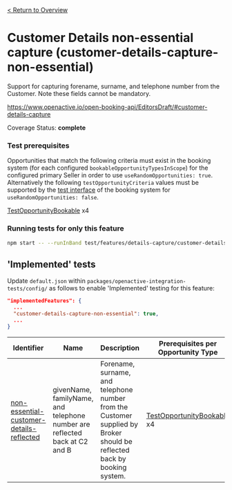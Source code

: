[< Return to Overview](../../README.md)
# Customer Details non-essential capture (customer-details-capture-non-essential)

Support for capturing forename, surname, and telephone number from the Customer. Note these fields cannot be mandatory.


https://www.openactive.io/open-booking-api/EditorsDraft/#customer-details-capture

Coverage Status: **complete**
### Test prerequisites
Opportunities that match the following criteria must exist in the booking system (for each configured `bookableOpportunityTypesInScope`) for the configured primary Seller in order to use `useRandomOpportunities: true`. Alternatively the following `testOpportunityCriteria` values must be supported by the [test interface](https://openactive.io/test-interface/) of the booking system for `useRandomOpportunities: false`.

[TestOpportunityBookable](https://openactive.io/test-interface#TestOpportunityBookable) x4


### Running tests for only this feature

```bash
npm start -- --runInBand test/features/details-capture/customer-details-capture-non-essential/
```



## 'Implemented' tests

Update `default.json` within `packages/openactive-integration-tests/config/` as follows to enable 'Implemented' testing for this feature:

```json
"implementedFeatures": {
  ...
  "customer-details-capture-non-essential": true,
  ...
}
```

| Identifier | Name | Description | Prerequisites per Opportunity Type |
|------------|------|-------------|---------------|
| [non-essential-customer-details-reflected](./implemented/non-essential-customer-details-reflected-test.js) | givenName, familyName, and telephone number are reflected back at C2 and B | Forename, surname, and telephone number from the Customer supplied by Broker should be reflected back by booking system. | [TestOpportunityBookable](https://openactive.io/test-interface#TestOpportunityBookable) x4 |


